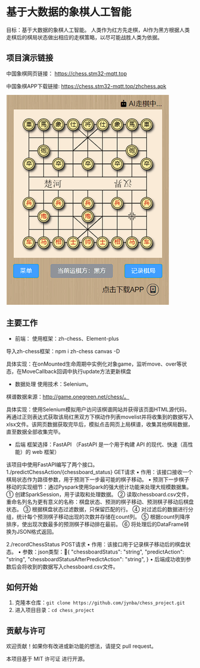 # 基于大数据的象棋人工智能

目标：基于大数据的象棋人工智能。
人类作为红方先走棋，AI作为黑方根据人类走棋后的棋局状态做出相应的走棋策略，以尽可能战胜人类为依据。

## 项目演示链接
中国象棋网页链接：
https://chess.stm32-mqtt.top

中国象棋APP下载链接:
https://chess.stm32-mqtt.top/zhchess.apk

![chess](https://raw.githubusercontent.com/jynba/chess_project/main/readme/chess.png)
## 主要工作
* 前端：
使用框架：zh-chess、Element-plus

导入zh-chess框架：npm i zh-chess canvas -D

具体实现：在onMounted生命周期中实例化对象game，监听move、over等状态，在MoveCallback回调中执行update方法更新棋盘

* 数据处理
使用技术：Selenium。

棋谱数据来源：http://game.onegreen.net/chess/。

具体实现：使用Selenium模拟用户访问该棋谱网站并获得该页面HTML源代码，再通过正则表达式获取该局红黑双方下棋动作列表movelist并将收集到的数据写入xlsx文件。该网页数据获取完毕后，模拟点击网页上局棋谱，收集其他棋局数据，直至数据全部收集完毕。

* 后端
框架选择：FastAPI （FastAPI 是一个用于构建 API 的现代、快速（高性能）的 web 框架）

该项目中使用FastAPI编写了两个接口。
1./predictChessAction/{chessboard_status}    GET请求
• 作用：该接口接收一个棋局状态作为路径参数，用于预测下一步最可能的棋子移动。
• 预测下一步棋子移动的实现细节：通过Pyspark使用Spark的强大统计功能来处理大规模数据集。
① 创建SparkSession，用于读取和处理数据。
② 读取chessboard.csv文件，重命名列名为更有意义的名称：棋盘状态、预测的棋子移动、预测棋子移动后棋盘状态。
③ 根据棋盘状态过滤数据，只保留匹配的行。
④ 对过滤后的数据进行分组，统计每个预测棋子移动出现的次数并存储在count列。
⑤ 根据count列降序排序，使出现次数最多的预测棋子移动排在最前。
⑥ 将处理后的DataFrame转换为JSON格式返回。

2./recordChessStatus        POST请求 
• 作用：该接口用于记录棋子移动后的棋盘状态。
• 参数：json类型：{
  "chessboardStatus": "string",
  "predictAction": "string",
  "chessboardStatusAfterPredictAction": "string",
}
• 后端成功收到参数后会将收到的数据写入chessboard.csv文件。

## 如何开始
1. 克隆本仓库：`git clone https://github.com/jynba/chess_project.git`
2. 进入项目目录：`cd chess_project`


## 贡献与许可

欢迎贡献！如果你有改进或新功能的想法，请提交 pull request。

本项目基于 MIT 许可证 进行开源。

